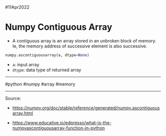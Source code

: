 #11Apr2022

# Numpy Contiguous Array

- A contiguous array is an array stored in an unbroken block of memory. Ie, the memory address of successive element is also successive. 

```python
numpy.ascontiguousarray(a, dtype=None)
```

- `a`: input array
- `dtype`: data type of returned array

---

#python #numpy #array #memory

---

Source:

- https://numpy.org/doc/stable/reference/generated/numpy.ascontiguousarray.html

- https://www.educative.io/edpresso/what-is-the-numpyascontiguousarray-function-in-python